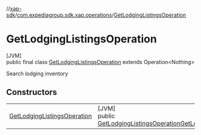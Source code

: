 //[xap-sdk](../../../index.md)/[com.expediagroup.sdk.xap.operations](../index.md)/[GetLodgingListingsOperation](index.md)

# GetLodgingListingsOperation

[JVM]\
public final class [GetLodgingListingsOperation](index.md) extends Operation&lt;Nothing&gt;

Search lodging inventory

## Constructors

| | |
|---|---|
| [GetLodgingListingsOperation](-get-lodging-listings-operation.md) | [JVM]<br>public [GetLodgingListingsOperation](index.md)[GetLodgingListingsOperation](-get-lodging-listings-operation.md)([GetLodgingListingsOperationParams](../-get-lodging-listings-operation-params/index.md)params) |
